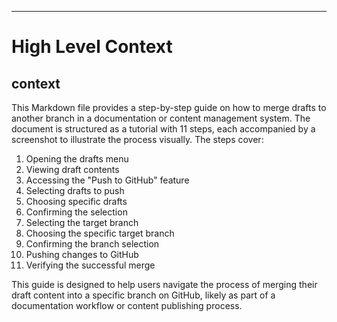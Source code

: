 

  ---
# High Level Context
## context
This Markdown file provides a step-by-step guide on how to merge drafts to another branch in a documentation or content management system. The document is structured as a tutorial with 11 steps, each accompanied by a screenshot to illustrate the process visually. The steps cover:

1. Opening the drafts menu
2. Viewing draft contents
3. Accessing the "Push to GitHub" feature
4. Selecting drafts to push
5. Choosing specific drafts
6. Confirming the selection
7. Selecting the target branch
8. Choosing the specific target branch
9. Confirming the branch selection
10. Pushing changes to GitHub
11. Verifying the successful merge

This guide is designed to help users navigate the process of merging their draft content into a specific branch on GitHub, likely as part of a documentation workflow or content publishing process.

  